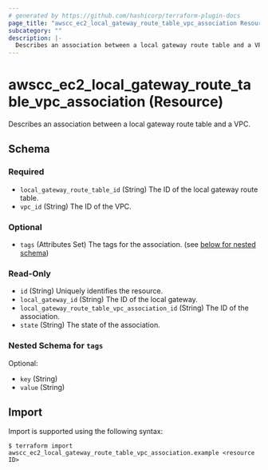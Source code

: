 ```yaml
---
# generated by https://github.com/hashicorp/terraform-plugin-docs
page_title: "awscc_ec2_local_gateway_route_table_vpc_association Resource - terraform-provider-awscc"
subcategory: ""
description: |-
  Describes an association between a local gateway route table and a VPC.
---
```


# awscc_ec2_local_gateway_route_table_vpc_association (Resource)

Describes an association between a local gateway route table and a VPC.



<!-- schema generated by tfplugindocs -->
## Schema

### Required

- `local_gateway_route_table_id` (String) The ID of the local gateway route table.
- `vpc_id` (String) The ID of the VPC.

### Optional

- `tags` (Attributes Set) The tags for the association. (see [below for nested schema](#nestedatt--tags))

### Read-Only

- `id` (String) Uniquely identifies the resource.
- `local_gateway_id` (String) The ID of the local gateway.
- `local_gateway_route_table_vpc_association_id` (String) The ID of the association.
- `state` (String) The state of the association.

<a id="nestedatt--tags"></a>
### Nested Schema for `tags`

Optional:

- `key` (String)
- `value` (String)

## Import

Import is supported using the following syntax:

```shell
$ terraform import awscc_ec2_local_gateway_route_table_vpc_association.example <resource ID>
```
